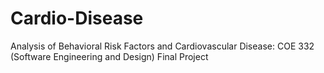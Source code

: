 # Cardio-Disease
Analysis of Behavioral Risk Factors and Cardiovascular Disease: COE 332 (Software Engineering and Design) Final Project

